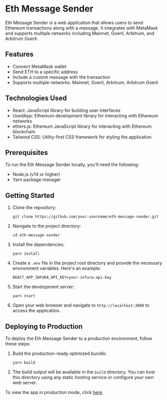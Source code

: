 # Eth Message Sender

Eth Message Sender is a web application that allows users to send Ethereum transactions along with a message. It integrates with MetaMask and supports multiple networks including Mainnet, Goerli, Arbitrum, and Arbitrum Goerli.

## Features

- Connect MetaMask wallet
- Send ETH to a specific address
- Include a custom message with the transaction
- Supports multiple networks: Mainnet, Goerli, Arbitrum, Arbitrum Goerli

## Technologies Used

- React: JavaScript library for building user interfaces
- UsedApp: Ethereum development library for interacting with Ethereum networks
- ethers.js: Ethereum JavaScript library for interacting with Ethereum blockchain
- Tailwind CSS: Utility-first CSS framework for styling the application

## Prerequisites

To run the Eth Message Sender locally, you'll need the following:

- Node.js (v14 or higher)
- Yarn package manager

## Getting Started

1. Clone the repository:

   ```shell
   git clone https://github.com/your-username/eth-message-sender.git

2. Navigate to the project directory:

   ```shell
   cd eth-message-sender

3. Install the dependencies:

   ```shell
   yarn install

4. Create a `.env` file in the project root directory and provide the necessary environment variables. Here's an example:

   ```shell
   REACT_APP_INFURA_API_KEY=your-infura-api-key

5. Start the development server:

   ```shell
   yarn start

6. Open your web browser and navigate to `http://localhost:3000` to access the application.

## Deploying to Production

To deploy the Eth Message Sender to a production environment, follow these steps:

1. Build the production-ready optimized bundle:

   ```shell
   yarn build

2. The build output will be available in the `build` directory. You can host this directory using any static hosting service or configure your own web server.


To view the app in production mode, click [here](https://eth-message-sender.surge.sh/).

